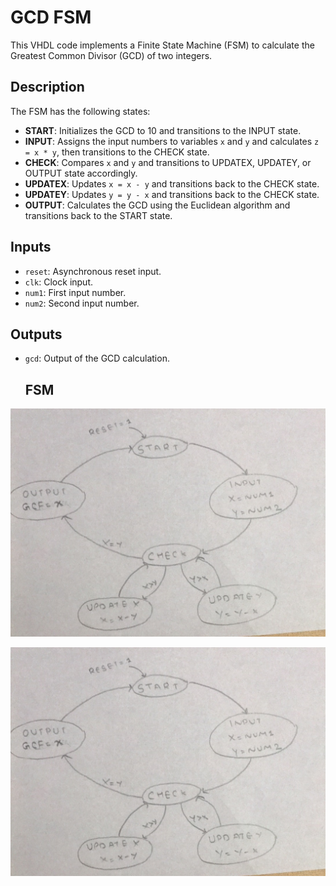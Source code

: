 # GCD FSM

This VHDL code implements a Finite State Machine (FSM) to calculate the Greatest Common Divisor (GCD) of two integers.

## Description

The FSM has the following states:
- **START**: Initializes the GCD to 10 and transitions to the INPUT state.
- **INPUT**: Assigns the input numbers to variables `x` and `y` and calculates `z = x * y`, then transitions to the CHECK state.
- **CHECK**: Compares `x` and `y` and transitions to UPDATEX, UPDATEY, or OUTPUT state accordingly.
- **UPDATEX**: Updates `x = x - y` and transitions back to the CHECK state.
- **UPDATEY**: Updates `y = y - x` and transitions back to the CHECK state.
- **OUTPUT**: Calculates the GCD using the Euclidean algorithm and transitions back to the START state.

## Inputs
- `reset`: Asynchronous reset input.
- `clk`: Clock input.
- `num1`: First input number.
- `num2`: Second input number.

## Outputs
- `gcd`: Output of the GCD calculation.

  ## FSM
<img src="./gcd_fsm.png" alt="gcd">

![Alt text](./gcd_fsm.png)
